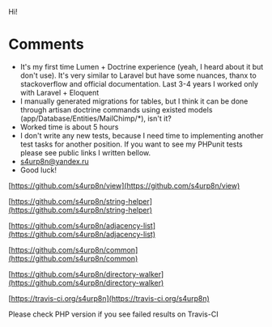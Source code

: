 Hi!

# Comments

* It's my first time Lumen + Doctrine experience (yeah, I heard about it but don't use). It's very similar to Laravel but have some nuances, thanx to stackoverflow and official documentation. Last 3-4 years I worked only with Laravel + Eloquent
* I manually generated migrations for tables, but I think it can be done through artisan doctrine commands using existed models (app/Database/Entities/MailChimp/*), isn't it?
* Worked time is about 5 hours
* I don't write any new tests, because I need time to implementing another test tasks for another position. If you want to see my PHPunit tests please see public links I written bellow.
* s4urp8n@yandex.ru
* Good luck!


[https://github.com/s4urp8n/view](https://github.com/s4urp8n/view)

[https://github.com/s4urp8n/string-helper](https://github.com/s4urp8n/string-helper)

[https://github.com/s4urp8n/adjacency-list](https://github.com/s4urp8n/adjacency-list)

[https://github.com/s4urp8n/common](https://github.com/s4urp8n/common)

[https://github.com/s4urp8n/directory-walker](https://github.com/s4urp8n/directory-walker)

[https://travis-ci.org/s4urp8n](https://travis-ci.org/s4urp8n)

Please check PHP version if you see failed results on Travis-CI






